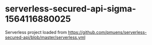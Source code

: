# serverless-secured-api-sigma-1564116880025
Serverless project loaded from https://github.com/pmuens/serverless-secured-api/blob/master/serverless.yml
